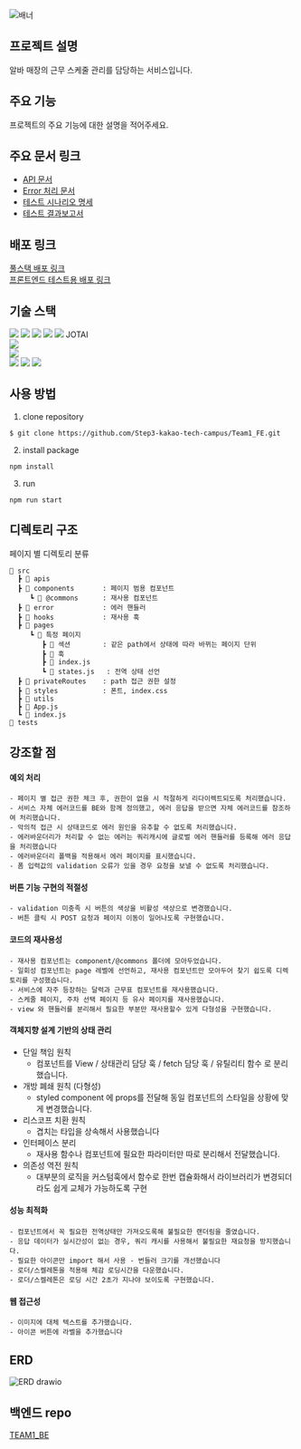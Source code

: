 ![배너](https://github.com/Step3-kakao-tech-campus/Team1_FE/assets/111048211/3621340d-0bd1-4556-94bd-5583288136ce)


## 프로젝트 설명

알바 매장의 근무 스케줄 관리를 담당하는 서비스입니다.

## 주요 기능

프로젝트의 주요 기능에 대한 설명을 적어주세요.

## 주요 문서 링크

- [API 문서](https://www.notion.so/API-10-08-ver-fb7b0444a9574894938b6cf5e39b38c2?pvs=25)
- [Error 처리 문서](https://www.notion.so/978e4b88b09f4e20a487ec4904eddd67?pvs=25)
- [테스트 시나리오 명세](https://www.notion.so/f070025327fd4ab58086f3da594e3f07)
- [테스트 결과보고서](https://www.notion.so/a47cf45db6314e318030c07b5b3da33a)

## 배포 링크

[풀스택 배포 링크](링크를_넣어주세요)   
[프론트엔드 테스트용 배포 링크](https://k14c7827846a9a.user-app.krampoline.com)

## 기술 스택 
<div>
<img src="https://img.shields.io/badge/npm-CB3837?style=for-the-badge&logo=npm&logoColor=white">
<img src="https://img.shields.io/badge/TYPESCRIPT-3178C6?style=for-the-badge&logo=TYPESCRIPT&logoColor=white">
<img src="https://img.shields.io/badge/REACT-61DAFB?style=for-the-badge&logo=REACT&logoColor=white">
<img src="https://img.shields.io/badge/React Query-FF4154?style=for-the-badge&logo=React Query&logoColor=white">
<img src="https://img.shields.io/badge/Axios-5A29E4?style=for-the-badge&logo=Redux&logoColor=white">
JOTAI
</div>
<div>
<img src="https://img.shields.io/badge/styled components-DB7093?style=for-the-badge&logo=styled components&logoColor=white">
</div>
<div>
<img src="https://img.shields.io/badge/playwright-2EAD33?style=for-the-badge&logo=playwright&logoColor=white">
</div>
<div>
<img src="https://img.shields.io/badge/GIT-F05032?style=for-the-badge&logo=GIT&logoColor=white">
<img src="https://img.shields.io/badge/GITHUB-181717?style=for-the-badge&logo=GITHUB&logoColor=white">
<img src="https://img.shields.io/badge/VISUAL STUDIO CODE-007ACC?style=for-the-badge&logo=VISUAL STUDIO CODE&logoColor=white">
</div>


## 사용 방법


1. clone repository
```
$ git clone https://github.com/Step3-kakao-tech-campus/Team1_FE.git
```

2. install package
```
npm install
```

3. run
```
npm run start
```


## 디렉토리 구조

페이지 별 디렉토리 분류

```
📂 src
  ┣ 📂 apis
  ┣ 📂 components       : 페이지 범용 컴포넌트
     ┗ 📂 @commons      : 재사용 컴포넌트
  ┣ 📂 error            : 에러 핸들러
  ┣ 📂 hooks            : 재사용 훅
  ┣ 📂 pages
     ┗ 📂 특정 페이지
        ┣ 📂 섹션        : 같은 path에서 상태에 따라 바뀌는 페이지 단위
        ┣ 📂 훅
        ┣ 📄 index.js    
        ┗ 📄 states.js   : 전역 상태 선언
  ┣ 📂 privateRoutes    : path 접근 권한 설정
  ┣ 📂 styles           : 폰트, index.css 
  ┣ 📂 utils
  ┣ 📄 App.js
  ┗ 📄 index.js
📂 tests
```


## 강조할 점

#### 예외 처리
```
- 페이지 별 접근 권한 체크 후, 권한이 없을 시 적절하게 리다이렉트되도록 처리했습니다.
- 서비스 자체 에러코드를 BE와 함께 정의했고, 에러 응답을 받으면 자체 에러코드를 참조하여 처리했습니다.
- 악의적 접근 시 상태코드로 에러 원인을 유추할 수 없도록 처리했습니다.
- 에러바운더리가 처리할 수 없는 에러는 쿼리캐시에 글로벌 에러 핸들러를 등록해 에러 응답을 처리했습니다
- 에러바운더리 폴백을 적용해서 에러 페이지를 표시했습니다.
- 폼 입력값의 validation 오류가 있을 경우 요청을 보낼 수 없도록 처리했습니다.
```
#### 버튼 기능 구현의 적절성
```
- validation 미충족 시 버튼의 색상을 비활성 색상으로 변경했습니다.
- 버튼 클릭 시 POST 요청과 페이지 이동이 일어나도록 구현했습니다.
```
#### 코드의 재사용성
```
- 재사용 컴포넌트는 component/@commons 폴더에 모아두었습니다.
- 일회성 컴포넌트는 page 레벨에 선언하고, 재사용 컴포넌트만 모아두어 찾기 쉽도록 디렉토리를 구성했습니다.
- 서비스에 자주 등장하는 달력과 근무표 컴포넌트를 재사용했습니다.
- 스케줄 페이지, 주차 선택 페이지 등 유사 페이지를 재사용했습니다.
- view 와 핸들러를 분리해서 필요한 부분만 재사용할수 있게 다형성을 구현했습니다.
```
#### 객체지향 설계 기반의 상태 관리
- 단일 책임 원칙
    - 컴포넌트를 View / 상태관리 담당 훅 / fetch 담당 훅 / 유틸리티 함수 로 분리했습니다.
- 개방 폐쇄 원칙 (다형성)
    - styled component 에 props를 전달해 동일 컴포넌트의 스타일을 상황에 맞게 변경했습니다.
- 리스코프 치환 원칙
    - 겹치는 타입을 상속해서 사용했습니다
- 인터페이스 분리
    - 재사용 함수나 컴포넌트에 필요한 파라미터만 따로 분리해서 전달했습니다.
- 의존성 역전 원칙
    - 대부분의 로직을 커스텀훅에서 함수로 한번 캡슐화해서 라이브러리가 변경되더라도 쉽게 교체가 가능하도록 구현
#### 성능 최적화
```
- 컴포넌트에서 꼭 필요한 전역상태만 가져오도록해 불필요한 랜더링을 줄였습니다.
- 응답 데이터가 실시간성이 없는 경우, 쿼리 캐시를 사용해서 불필요한 재요청을 방지했습니다.
- 필요한 아이콘만 import 해서 사용 - 번들러 크기를 개선했습니다
- 로더/스켈레톤을 적용해 체감 로딩시간을 다운했습니다.
- 로더/스켈레톤은 로딩 시간 2초가 지나야 보이도록 구현했습니다.
```
#### 웹 접근성
```
- 이미지에 대체 텍스트를 추가했습니다.
- 아이콘 버튼에 라벨을 추가했습니다
```


## ERD
![ERD drawio](https://github.com/Step3-kakao-tech-campus/Team1_FE/assets/111048211/ed0b6044-fe85-40c0-957a-e3a27429761e)



## 백엔드 repo

[TEAM1_BE](https://github.com/Step3-kakao-tech-campus/Team1_BE)



